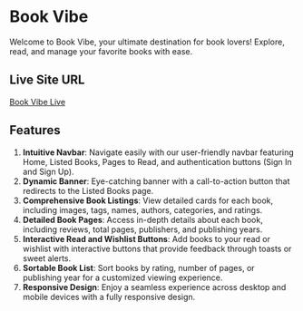 # Book Vibe

Welcome to Book Vibe, your ultimate destination for book lovers! Explore, read, and manage your favorite books with ease.

## Live Site URL

[Book Vibe Live](https://omorfarukmahfuj-book-vibe.netlify.app/)

## Features

1. **Intuitive Navbar**: Navigate easily with our user-friendly navbar featuring Home, Listed Books, Pages to Read, and authentication buttons (Sign In and Sign Up).
2. **Dynamic Banner**: Eye-catching banner with a call-to-action button that redirects to the Listed Books page.
3. **Comprehensive Book Listings**: View detailed cards for each book, including images, tags, names, authors, categories, and ratings.
4. **Detailed Book Pages**: Access in-depth details about each book, including reviews, total pages, publishers, and publishing years.
5. **Interactive Read and Wishlist Buttons**: Add books to your read or wishlist with interactive buttons that provide feedback through toasts or sweet alerts.
6. **Sortable Book List**: Sort books by rating, number of pages, or publishing year for a customized viewing experience.
7. **Responsive Design**: Enjoy a seamless experience across desktop and mobile devices with a fully responsive design.
